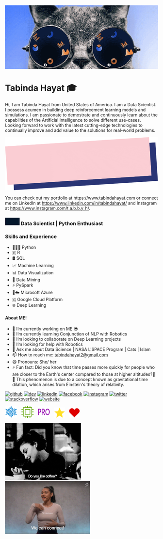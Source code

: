 ![](https://github.com/coder-brunette/coder-brunette/blob/main/ezgif.com-resize-10.gif)

# Tabinda Hayat 🎓

Hi, I am Tabinda Hayat from United States of America. I am a Data Scientist. I possess acumen in building deep reinforcement learning models and simulations. I am passionate to demostrate and continuously learn about the capabilities of the Artificial Intelligence to solve different use-cases. Looking forward to work with the latest cutting-edge technologies to continually improve and add value to the solutions for real-world problems. 

![](https://github.com/coder-brunette/coder-brunette/blob/main/gif2.gif)

You can check out my portfolio at https://www.tabindahayat.com or connect me on LinkedIn at https://www.linkedin.com/in/tabindahayat/ and Instagram at https://www.instagram.com/t.a.b.b.y_h/.

### ![](https://github.com/coder-brunette/coder-brunette/blob/main/ezgif.com-resize-2.gif) Data Scientist | Python Enthusiast

### Skills and Experience
* 👩🏻‍💻 Python 
* 🇷 R 
* 🛢 SQL 
* 📈 Machine Learning
* 📊 Data Visualization
* 📑 Data Mining
* ⚡ PySpark
* 🔎☁️ Microsoft Azure 
* 🇬 Google Cloud Platform
* ❄️ Deep Learning

#### About ME!

- 🔭 I’m currently working on ME 😎 
- 🌱 I’m currently learning Conjunction of NLP with Robotics 
- 👯 I’m looking to collaborate on Deep Learning projects 
- 🤔 I’m looking for help with Robotics 
- 💬 Ask me about Data Science | NASA L'SPACE Program | Cats | Islam 
- 📫 How to reach me: tabindahayat2@gmail.com 
- 😄 Pronouns: She/ her 
- ⚡ Fun fact: Did you know that time passes more quickly for people who are closer to the Earth's center compared to those at higher altitudes?🤔🫣 This phenomenon is due to a concept known as gravitational time dilation, which arises from Einstein's theory of relativity. 


[<img src='https://cdn.jsdelivr.net/npm/simple-icons@3.0.1/icons/github.svg' alt='github' height='40'>](https://github.com/https://github.com/coder-brunette)  [<img src='https://cdn.jsdelivr.net/npm/simple-icons@3.0.1/icons/dev-dot-to.svg' alt='dev' height='40'>](https://dev.to/https://github.com/coder-brunette)  [<img src='https://cdn.jsdelivr.net/npm/simple-icons@3.0.1/icons/linkedin.svg' alt='linkedin' height='40'>](https://www.linkedin.com/in/https://www.linkedin.com/in/tabindahayat//)  [<img src='https://cdn.jsdelivr.net/npm/simple-icons@3.0.1/icons/facebook.svg' alt='facebook' height='40'>](https://www.facebook.com/https://www.facebook.com/tabinda.hayat.54)  [<img src='https://cdn.jsdelivr.net/npm/simple-icons@3.0.1/icons/instagram.svg' alt='instagram' height='40'>](https://www.instagram.com/https://www.instagram.com/t.a.b.b.y_h//)  [<img src='https://cdn.jsdelivr.net/npm/simple-icons@3.0.1/icons/twitter.svg' alt='twitter' height='40'>](https://twitter.com/https://twitter.com/tabindahayat2)  [<img src='https://cdn.jsdelivr.net/npm/simple-icons@3.0.1/icons/stackoverflow.svg' alt='stackoverflow' height='40'>](https://stackoverflow.com/users/https://stackoverflow.com/users/9404884/user9404884)  [<img src='https://cdn.jsdelivr.net/npm/simple-icons@3.0.1/icons/icloud.svg' alt='website' height='40'>](https://www.tabindahayat.com)  

<a href='https://archiveprogram.github.com/'><img src='https://raw.githubusercontent.com/acervenky/animated-github-badges/master/assets/acbadge.gif' width='40' height='40'></a> <a href='https://docs.github.com/en/developers'><img src='https://raw.githubusercontent.com/acervenky/animated-github-badges/master/assets/devbadge.gif' width='40' height='40'></a> <a href='https://github.com/pricing'><img src='https://raw.githubusercontent.com/acervenky/animated-github-badges/master/assets/pro.gif' width='40' height='40'></a> <a href='https://stars.github.com/'><img src='https://raw.githubusercontent.com/acervenky/animated-github-badges/master/assets/starbadge.gif' width='35' height='35'></a> <a href='https://docs.github.com/en/github/supporting-the-open-source-community-with-github-sponsors'><img src='https://raw.githubusercontent.com/acervenky/animated-github-badges/master/assets/sponsorbadge.gif' width='35' height='35'></a> 


![](https://github.com/coder-brunette/coder-brunette/blob/main/ezgif.com-resize-4.gif)
![](https://github.com/coder-brunette/coder-brunette/blob/main/ezgif.com-resize-6.gif)
